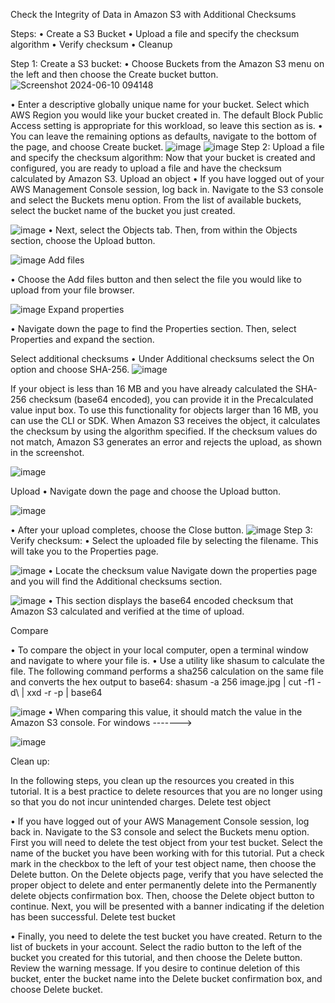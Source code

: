 Check the Integrity of Data in Amazon S3 with Additional Checksums 

Steps:
•	Create a S3 Bucket
•	Upload a file and specify the checksum algorithm
•	Verify checksum
•	Cleanup

Step 1: Create a S3 bucket:
•	Choose Buckets from the Amazon S3 menu on the left and then choose the Create bucket button.
![Screenshot 2024-06-10 094148](https://github.com/AJAYKUMARREDDY7373/My-Training-Projects-Aws-/assets/154115376/a8cab462-b1d6-4d41-aed4-d3c7d89bb896)

•	Enter a descriptive globally unique name for your bucket. Select which AWS Region you would like your bucket created in. The default Block Public Access setting is appropriate for this workload, so leave this section as is.
•	You can leave the remaining options as defaults, navigate to the bottom of the page, and choose Create bucket. 
![image](https://github.com/AJAYKUMARREDDY7373/My-Training-Projects-Aws-/assets/154115376/7218333e-6c5b-4826-95bb-be588013b627)
![image](https://github.com/AJAYKUMARREDDY7373/My-Training-Projects-Aws-/assets/154115376/89c3695c-dfcd-45f4-ac0f-ad2e76ef0291)
Step 2: Upload a file and specify the checksum algorithm:
Now that your bucket is created and configured, you are ready to upload a file and have the checksum calculated by Amazon S3.
Upload an object
•	If you have logged out of your AWS Management Console session, log back in. Navigate to the S3 console and select the Buckets menu option. From the list of available buckets, select the bucket name of the bucket you just created.

 ![image](https://github.com/AJAYKUMARREDDY7373/My-Training-Projects-Aws-/assets/154115376/a8752aa2-18c4-46b2-b285-3793b4f39faa)
•	Next, select the Objects tab. Then, from within the Objects section, choose the Upload button.

![image](https://github.com/AJAYKUMARREDDY7373/My-Training-Projects-Aws-/assets/154115376/10f3b90f-2fbc-42ae-9c4c-2f2f06f50512)
Add files

•	Choose the Add files button and then select the file you would like to upload from your file browser.

![image](https://github.com/AJAYKUMARREDDY7373/My-Training-Projects-Aws-/assets/154115376/adedc20e-ba84-4293-ad44-75028e12e281)
Expand properties

•	Navigate down the page to find the Properties section. Then, select Properties and expand the section.
 
Select additional checksums
•	Under Additional checksums select the On option and choose SHA-256.
![image](https://github.com/AJAYKUMARREDDY7373/My-Training-Projects-Aws-/assets/154115376/a8268e10-2d8b-4ae4-b011-9559f80571cd)


If your object is less than 16 MB and you have already calculated the SHA-256 checksum (base64 encoded), you can provide it in the Precalculated value input box. To use this functionality for objects larger than 16 MB, you can use the CLI or SDK. When Amazon S3 receives the object, it calculates the checksum by using the algorithm specified. If the checksum values do not match, Amazon S3 generates an error and rejects the upload, as shown in the screenshot.

![image](https://github.com/AJAYKUMARREDDY7373/My-Training-Projects-Aws-/assets/154115376/0ff9143e-52fd-4dde-95e9-1f431e9c0734)

 Upload
•	Navigate down the page and choose the Upload button.

![image](https://github.com/AJAYKUMARREDDY7373/My-Training-Projects-Aws-/assets/154115376/6c88a82c-40a1-4862-aaa1-e0ab8f458717)

•	After your upload completes, choose the Close button.
![image](https://github.com/AJAYKUMARREDDY7373/My-Training-Projects-Aws-/assets/154115376/721c261a-4dac-4ee8-aa81-18921fb694a1)
Step 3: Verify checksum:
•	Select the uploaded file by selecting the filename. This will take you to the Properties page.

![image](https://github.com/AJAYKUMARREDDY7373/My-Training-Projects-Aws-/assets/154115376/a306f294-df8c-4278-9e86-570d10f6fd0f)
•	Locate the checksum value
Navigate down the properties page and you will find the Additional checksums section.

![image](https://github.com/AJAYKUMARREDDY7373/My-Training-Projects-Aws-/assets/154115376/375ac2ec-adae-4ae8-9572-43a7552b5685)
•	This section displays the base64 encoded checksum that Amazon S3 calculated and verified at the time of upload.


Compare

•	To compare the object in your local computer, open a terminal window and navigate to where your file is.
•	Use a utility like shasum to calculate the file. The following command performs a sha256 calculation on the same file and converts the hex output to base64: 
shasum -a 256 image.jpg | cut -f1 -d\ | xxd -r -p | base64

![image](https://github.com/AJAYKUMARREDDY7373/My-Training-Projects-Aws-/assets/154115376/fd512d80-04ca-4fc6-90dd-4cd003366d30)
•	When comparing this value, it should match the value in the Amazon S3 console.
For windows ------->

![image](https://github.com/AJAYKUMARREDDY7373/My-Training-Projects-Aws-/assets/154115376/faf0f8ea-0dc2-4fbb-bdc0-f9c8bead74a4)

 
 Clean up:
 
In the following steps, you clean up the resources you created in this tutorial. It is a best practice to delete resources that you are no longer using so that you do not incur unintended charges. 
Delete test object

•	If you have logged out of your AWS Management Console session, log back in. Navigate to the S3 console and select the Buckets menu option. First you will need to delete the test object from your test bucket. Select the name of the bucket you have been working with for this tutorial. Put a check mark in the checkbox to the left of your test object name, then choose the Delete button. On the Delete objects page, verify that you have selected the proper object to delete and enter permanently delete into the Permanently delete objects confirmation box. Then, choose the Delete object button to continue. Next, you will be presented with a banner indicating if the deletion has been successful.
Delete test bucket

•	Finally, you need to delete the test bucket you have created. Return to the list of buckets in your account. Select the radio button to the left of the bucket you created for this tutorial, and then choose the Delete button. Review the warning message. If you desire to continue deletion of this bucket, enter the bucket name into the Delete bucket confirmation box, and choose Delete bucket.
